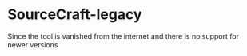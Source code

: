 # SourceCraft-legacy
Since the tool is vanished from the internet and there is no support for newer versions
